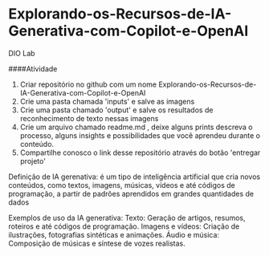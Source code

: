 # Explorando-os-Recursos-de-IA-Generativa-com-Copilot-e-OpenAI
DIO Lab

####Atividade 
1. Criar repositório no github com um nome Explorando-os-Recursos-de-IA-Generativa-com-Copilot-e-OpenAI
2. Crie uma pasta chamada 'inputs' e salve as imagens 
3. Crie uma pasta chamado 'output' e salve os resultados de reconhecimento de texto nessas imagens
4. Crie um arquivo chamado readme.md , deixe alguns prints descreva o processo, alguns insights e possibilidades que você aprendeu durante o conteúdo.
5. Compartilhe conosco o link desse repositório através do botão 'entregar projeto'


Definição de IA gerenativa: é um tipo de inteligência artificial que cria novos conteúdos, como textos, imagens, músicas, vídeos e até códigos de programação, a partir de padrões aprendidos em grandes quantidades de dados

Exemplos de uso da IA generativa:
Texto: Geração de artigos, resumos, roteiros e até códigos de programação.
Imagens e vídeos: Criação de ilustrações, fotografias sintéticas e animações.
Áudio e música: Composição de músicas e síntese de vozes realistas.

